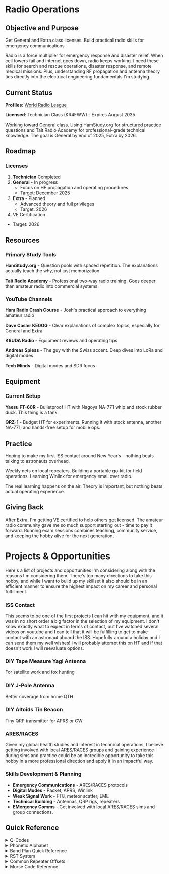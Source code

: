 # Radio Operations

## Objective and Purpose

Get General and Extra class licenses. Build practical radio skills for emergency communications.

Radio is a force multiplier for emergency response and disaster relief. When cell towers fail and internet goes down, radio keeps working. I need these skills for search and rescue operations, disaster response, and remote medical missions. Plus, understanding RF propagation and antenna theory ties directly into the electrical engineering fundamentals I'm studying.

## Current Status

**Profiles:** [World Radio League](https://app.worldradioleague.com/profile/KR4FWW?tab=Logbook)

**Licensed**: Technician Class (KR4FWW) - Expires August 2035

Working toward General class. Using HamStudy.org for structured practice questions and Tait Radio Academy for professional-grade technical knowledge. The goal is General by end of 2025, Extra by 2026.

## Roadmap

### Licenses
1. **Technician** Completed
2. **General** - In progress
   - Focus on HF propagation and operating procedures
   - Target: December 2025
3. **Extra** - Planned
   - Advanced theory and full privileges
   - Target: 2026
 4. VE Certification
   - Target: 2026


## Resources

### Primary Study Tools
**HamStudy.org** - Question pools with spaced repetition. The explanations actually teach the why, not just memorization.

**Tait Radio Academy** - Professional two-way radio training. Goes deeper than amateur radio into commercial systems.

### YouTube Channels
**Ham Radio Crash Course** - Josh's practical approach to everything amateur radio

**Dave Casler KE0OG** - Clear explanations of complex topics, especially for General and Extra

**K6UDA Radio** - Equipment reviews and operating tips

**Andreas Spiess** - The guy with the Swiss accent. Deep dives into LoRa and digital modes

**Tech Minds** - Digital modes and SDR focus

## Equipment

### Current Setup
**Yaesu FT-60R** - Bulletproof HT with Nagoya NA-771 whip and stock rubber duck. This thing is a tank.

**QRZ-1** - Budget HT for experiments. Running it with stock antenna, another NA-771, and hands-free setup for mobile ops.


## Practice

Hoping to make my first ISS contact around New Year's - nothing beats talking to astronauts overhead. 

Weekly nets on local repeaters. Building a portable go-kit for field operations. Learning Winlink for emergency email over radio.

The real learning happens on the air. Theory is important, but nothing beats actual operating experience.

## Giving Back

After Extra, I'm getting VE certified to help others get licensed. The amateur radio community gave me so much support starting out - time to pay it forward. Running exam sessions combines teaching, community service, and keeping the hobby alive for the next generation.

# Projects & Opportunities

Here's a list of projects and opportunities I'm considering along with the reasons I'm considering them. There's too many directions to take this hobby, and while I want to build up my skillset it also should be in an efficient manner to ensure the highest impact on my career and personal fulfillment.

### ISS Contact

This seems to be one of the first projects I can hit with my equipment, and it was in no short order a big factor in the selection of my equipment. I don't know exactly what to expect in terms of contact, but I've watched several videos on youtube and I can tell that it will be fulfilling to get to make contact with an astronaut aboard the ISS. Hopefully around a holiday and I can send them my well wishes! I will probably attempt this on HT and if that doesn't work I will reevaluate options.

### DIY Tape Measure Yagi Antenna

For satellite work and fox hunting

### DIY J-Pole Antenna

Better coverage from home QTH

### DIY Altoids Tin Beacon

Tiny QRP transmitter for APRS or CW

### ARES/RACES

Given my global health studies and interest in technical operations, I believe getting involved with local ARES/RACES groups and gaining experience during sims and practice could be an incredible opportunity to take this hobby in a more professional direction and apply it in an impactful way. 

### Skills Development & Planning
- **Emergency Communications** - ARES/RACES protocols
- **Digital Modes** - Packet, APRS, Winlink
- **Weak Signal Work** - FT8, meteor scatter, EME
- **Technical Building** - Antennas, QRP rigs, repeaters
- **EMergency Comms** - Get involved with local ARES/RACES sims and group connections. 


## Quick Reference

<details>
<summary>Q-Codes</summary>

**Most Common**
- **QRZ?** - Who is calling me?
- **QRM** - Man-made interference
- **QRN** - Natural interference (static)
- **QRT** - Stop transmitting / I am stopping transmission
- **QSL** - Acknowledge receipt / I acknowledge receipt
- **QSO** - Communication/contact with another station
- **QSY** - Change frequency / Shall I change frequency?
- **QTH** - My location is... / What is your location?
- **QRP** - Reduce power / Low power operation (≤5W)
- **QRO** - Increase power / High power operation

**Operating Questions & Answers**
- **QRA** - What is your station name?
- **QRG** - What is my exact frequency?
- **QRH** - Does my frequency vary?
- **QRI** - How is my tone? (1=bad, 3=good)
- **QRK** - What is my signal readability? (1-5)
- **QRL?** - Is this frequency in use?
- **QRQ** - Send faster
- **QRS** - Send slower
- **QRU** - Do you have anything for me? / I have nothing
- **QRV** - Are you ready? / I am ready
- **QRW** - Shall I inform ___ that you're calling?
- **QRX** - Stand by / I'll call you back
- **QRY** - What is my turn? / Your turn is number ___

**Signal & Propagation**
- **QSA** - What is my signal strength? (1-5)
- **QSB** - Are my signals fading?
- **QSD** - Is my keying defective?
- **QSG** - Shall I send ___ messages at a time?
- **QSK** - Can you hear me between signals? (full break-in)
- **QSM** - Shall I repeat the last message?
- **QSN** - Did you hear me on ___ frequency?
- **QSO** - Can you communicate with ___?
- **QSP** - Will you relay to ___?
- **QSQ** - Do you have a doctor aboard?
- **QST** - General call to all stations
- **QSU** - Shall I send on this frequency?
- **QSV** - Shall I send a series of V's?
- **QSW** - Will you transmit on ___ frequency?
- **QSX** - Will you listen on ___ frequency?
- **QSZ** - Shall I send each word/group more than once?

**Emergency & Priority**
- **QUF** - Have you received distress signal from ___?
- **QUM** - Is distress traffic ended?

</details>

<details>
<summary>Phonetic Alphabet</summary>

| Letter | Phonetic | Letter | Phonetic |
|--------|----------|--------|----------|
| A | Alpha | N | November |
| B | Bravo | O | Oscar |
| C | Charlie | P | Papa |
| D | Delta | Q | Quebec |
| E | Echo | R | Romeo |
| F | Foxtrot | S | Sierra |
| G | Golf | T | Tango |
| H | Hotel | U | Uniform |
| I | India | V | Victor |
| J | Juliet | W | Whiskey |
| K | Kilo | X | X-ray |
| L | Lima | Y | Yankee |
| M | Mike | Z | Zulu |

</details>

<details>
<summary>Band Plan Quick Reference</summary>

**VHF/UHF**
- **6m (50-54 MHz)** - 50.125 USB calling
- **2m (144-148 MHz)** - 146.52 simplex calling
- **1.25m (222-225 MHz)** - 223.50 simplex calling
- **70cm (420-450 MHz)** - 446.00 simplex calling

**HF Phone**
- **160m (1.8-2.0 MHz)** - 1.845 LSB
- **80m (3.5-4.0 MHz)** - 3.985 LSB
- **40m (7.0-7.3 MHz)** - 7.290 LSB
- **20m (14.0-14.35 MHz)** - 14.230 USB
- **17m (18.068-18.168 MHz)** - 18.130 USB
- **15m (21.0-21.45 MHz)** - 21.385 USB
- **12m (24.89-24.99 MHz)** - 24.950 USB
- **10m (28-29.7 MHz)** - 28.400 USB

</details>

<details>
<summary>RST System</summary>

**Readability (R)**
1. Unreadable
2. Barely readable, occasional words
3. Readable with difficulty
4. Readable with little difficulty
5. Perfectly readable

**Strength (S)**
1. Faint signals, barely perceptible
2. Very weak signals
3. Weak signals
4. Fair signals
5. Fairly good signals
6. Good signals
7. Moderately strong signals
8. Strong signals
9. Extremely strong signals

**Tone (T)** - CW Only
1. Sixty cycle AC, very rough
2. Very rough AC, harsh
3. Rough AC tone, rectified but not filtered
4. Rough note, some trace of filtering
5. Filtered rectified AC but strongly ripple-modulated
6. Filtered tone, definite trace of ripple
7. Near pure tone, trace of ripple
8. Near perfect tone, slight trace of modulation
9. Perfect tone, no trace of ripple

</details>

<details>
<summary>Common Repeater Offsets</summary>

- **6m**: ±1 MHz
- **2m**: ±600 kHz
- **1.25m**: ±1.6 MHz
- **70cm**: ±5 MHz
- **33cm**: ±12 MHz
- **23cm**: ±20 MHz

**CTCSS Tones (Hz)**
Common: 67.0, 77.0, 88.5, 100.0, 103.5, 110.9, 114.8, 123.0, 131.8, 136.5, 141.3, 146.2, 151.4, 156.7, 162.2, 167.9, 173.8, 179.9, 186.2, 192.8

</details>

<details>
<summary>Morse Code Reference</summary>

| Letter | Code | Letter | Code |
|--------|------|--------|------|
| A | .- | N | -. |
| B | -... | O | --- |
| C | -.-. | P | .--. |
| D | -.. | Q | --.- |
| E | . | R | .-. |
| F | ..-. | S | ... |
| G | --. | T | - |
| H | .... | U | ..- |
| I | .. | V | ...- |
| J | .--- | W | .-- |
| K | -.- | X | -..- |
| L | .-.. | Y | -.-- |
| M | -- | Z | --.. |

**Numbers**
| Digit | Code |
|-------|------|
| 1 | .---- |
| 2 | ..--- |
| 3 | ...-- |
| 4 | ....- |
| 5 | ..... |
| 6 | -.... |
| 7 | --... |
| 8 | ---.. |
| 9 | ----. |
| 0 | ----- |

**Punctuation**
| Symbol | Code |
|--------|------|
| . (period) | .-.-.- |
| , (comma) | --..-- |
| ? (question) | ..--.. |
| / (slash) | -..-. |
| = (equals) | -...- |
| + (plus / AR) | .-.-. |
| - (dash) | -....- |
| @ (at) | .--.-. |

</details>
